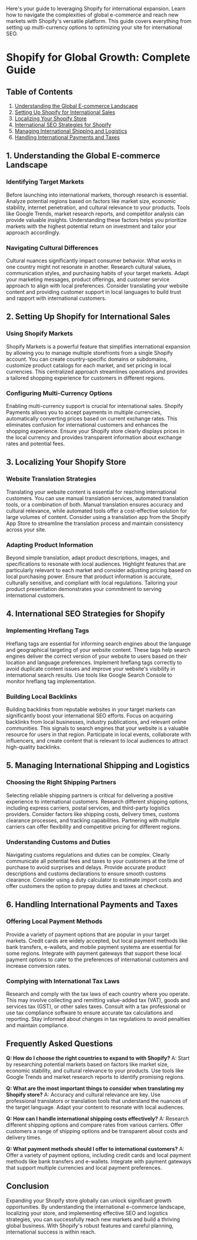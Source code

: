  Here's your guide to leveraging Shopify for international expansion. Learn how to navigate the complexities of global e-commerce and reach new markets with Shopify's versatile platform. This guide covers everything from setting up multi-currency options to optimizing your site for international SEO.

# Shopify for Global Growth: Complete Guide

## Table of Contents
1.  [Understanding the Global E-commerce Landscape](#understanding-the-global-ecommerce-landscape)
2.  [Setting Up Shopify for International Sales](#setting-up-shopify-for-international-sales)
3.  [Localizing Your Shopify Store](#localizing-your-shopify-store)
4.  [International SEO Strategies for Shopify](#international-seo-strategies-for-shopify)
5.  [Managing International Shipping and Logistics](#managing-international-shipping-and-logistics)
6.  [Handling International Payments and Taxes](#handling-international-payments-and-taxes)

## 1. Understanding the Global E-commerce Landscape

### Identifying Target Markets
Before launching into international markets, thorough research is essential. Analyze potential regions based on factors like market size, economic stability, internet penetration, and cultural relevance to your products. Tools like Google Trends, market research reports, and competitor analysis can provide valuable insights. Understanding these factors helps you prioritize markets with the highest potential return on investment and tailor your approach accordingly.

### Navigating Cultural Differences
Cultural nuances significantly impact consumer behavior. What works in one country might not resonate in another. Research cultural values, communication styles, and purchasing habits of your target markets. Adapt your marketing messages, product offerings, and customer service approach to align with local preferences. Consider translating your website content and providing customer support in local languages to build trust and rapport with international customers.

## 2. Setting Up Shopify for International Sales

### Using Shopify Markets
Shopify Markets is a powerful feature that simplifies international expansion by allowing you to manage multiple storefronts from a single Shopify account. You can create country-specific domains or subdomains, customize product catalogs for each market, and set pricing in local currencies. This centralized approach streamlines operations and provides a tailored shopping experience for customers in different regions.

### Configuring Multi-Currency Options
Enabling multi-currency support is crucial for international sales. Shopify Payments allows you to accept payments in multiple currencies, automatically converting prices based on current exchange rates. This eliminates confusion for international customers and enhances the shopping experience. Ensure your Shopify store clearly displays prices in the local currency and provides transparent information about exchange rates and potential fees.

## 3. Localizing Your Shopify Store

### Website Translation Strategies
Translating your website content is essential for reaching international customers. You can use manual translation services, automated translation tools, or a combination of both. Manual translation ensures accuracy and cultural relevance, while automated tools offer a cost-effective solution for large volumes of content. Consider using a translation app from the Shopify App Store to streamline the translation process and maintain consistency across your site.

### Adapting Product Information
Beyond simple translation, adapt product descriptions, images, and specifications to resonate with local audiences. Highlight features that are particularly relevant to each market and consider adjusting pricing based on local purchasing power. Ensure that product information is accurate, culturally sensitive, and compliant with local regulations. Tailoring your product presentation demonstrates your commitment to serving international customers.

## 4. International SEO Strategies for Shopify

### Implementing Hreflang Tags
Hreflang tags are essential for informing search engines about the language and geographical targeting of your website content. These tags help search engines deliver the correct version of your website to users based on their location and language preferences. Implement hreflang tags correctly to avoid duplicate content issues and improve your website's visibility in international search results. Use tools like Google Search Console to monitor hreflang tag implementation.

### Building Local Backlinks
Building backlinks from reputable websites in your target markets can significantly boost your international SEO efforts. Focus on acquiring backlinks from local businesses, industry publications, and relevant online communities. This signals to search engines that your website is a valuable resource for users in that region. Participate in local events, collaborate with influencers, and create content that is relevant to local audiences to attract high-quality backlinks.

## 5. Managing International Shipping and Logistics

### Choosing the Right Shipping Partners
Selecting reliable shipping partners is critical for delivering a positive experience to international customers. Research different shipping options, including express carriers, postal services, and third-party logistics providers. Consider factors like shipping costs, delivery times, customs clearance processes, and tracking capabilities. Partnering with multiple carriers can offer flexibility and competitive pricing for different regions.

### Understanding Customs and Duties
Navigating customs regulations and duties can be complex. Clearly communicate all potential fees and taxes to your customers at the time of purchase to avoid surprises and delays. Provide accurate product descriptions and customs declarations to ensure smooth customs clearance. Consider using a duty calculator to estimate import costs and offer customers the option to prepay duties and taxes at checkout.

## 6. Handling International Payments and Taxes

### Offering Local Payment Methods
Provide a variety of payment options that are popular in your target markets. Credit cards are widely accepted, but local payment methods like bank transfers, e-wallets, and mobile payment systems are essential for some regions. Integrate with payment gateways that support these local payment options to cater to the preferences of international customers and increase conversion rates.

### Complying with International Tax Laws
Research and comply with the tax laws of each country where you operate. This may involve collecting and remitting value-added tax (VAT), goods and services tax (GST), or other sales taxes. Consult with a tax professional or use tax compliance software to ensure accurate tax calculations and reporting. Stay informed about changes in tax regulations to avoid penalties and maintain compliance.

## Frequently Asked Questions

**Q: How do I choose the right countries to expand to with Shopify?**
A: Start by researching potential markets based on factors like market size, economic stability, and cultural relevance to your products. Use tools like Google Trends and market research reports to identify promising regions.

**Q: What are the most important things to consider when translating my Shopify store?**
A: Accuracy and cultural relevance are key. Use professional translators or translation tools that understand the nuances of the target language. Adapt your content to resonate with local audiences.

**Q: How can I handle international shipping costs effectively?**
A: Research different shipping options and compare rates from various carriers. Offer customers a range of shipping options and be transparent about costs and delivery times.

**Q: What payment methods should I offer to international customers?**
A: Offer a variety of payment options, including credit cards and local payment methods like bank transfers and e-wallets. Integrate with payment gateways that support multiple currencies and local payment preferences.

## Conclusion

Expanding your Shopify store globally can unlock significant growth opportunities. By understanding the international e-commerce landscape, localizing your store, and implementing effective SEO and logistics strategies, you can successfully reach new markets and build a thriving global business. With Shopify's robust features and careful planning, international success is within reach.


